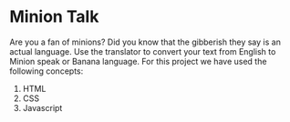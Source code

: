 # Minion Talk

Are you a fan of minions? Did you know that the gibberish they say is an actual language. Use the translator to convert your text from English to Minion speak or Banana language.
For this project we have used the following concepts:

1. HTML
1. CSS
1. Javascript
